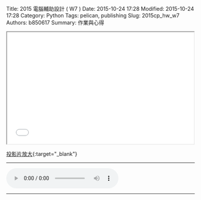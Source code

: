 Title: 2015 電腦輔助設計 ( W7 )
Date: 2015-10-24 17:28
Modified: 2015-10-24 17:28
Category: Python
Tags: pelican, publishing
Slug: 2015cp_hw_w7
Authors: b850617
Summary: 作業與心得

<iframe src="simplest5.html" width="500" height="300"></iframe>

[投影片放大](simplest5.html){:target="_blank"} 
<br>
<hr>
<html>
<head>
<title>Deemo.m3u</title>
</head>
<body>
    <audio controls autoplay loop-1>
        <source src="https://copy.com/NyqTwDKaEnwOWaT7/Deemo.m3u">
    </audio>
</body>
</html>
<hr>
<br>


